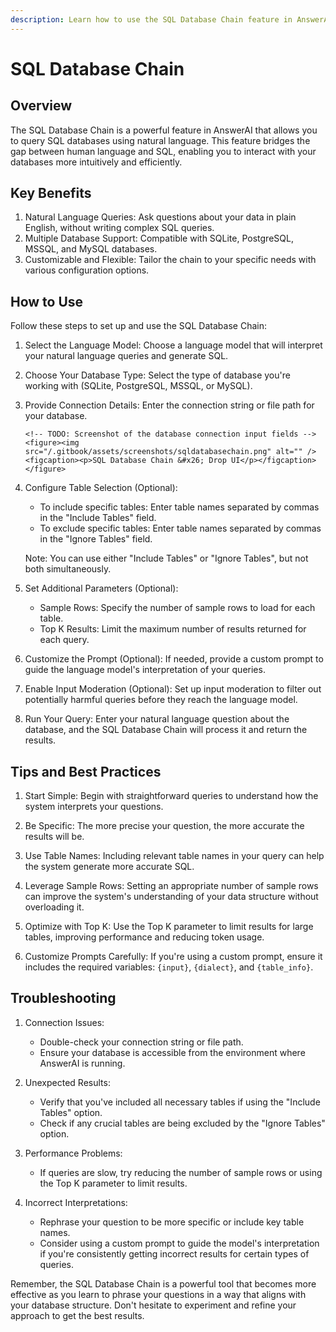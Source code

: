```yaml
---
description: Learn how to use the SQL Database Chain feature in AnswerAI
---
```


# SQL Database Chain

## Overview

The SQL Database Chain is a powerful feature in AnswerAI that allows you to query SQL databases using natural language. This feature bridges the gap between human language and SQL, enabling you to interact with your databases more intuitively and efficiently.

## Key Benefits

1. Natural Language Queries: Ask questions about your data in plain English, without writing complex SQL queries.
2. Multiple Database Support: Compatible with SQLite, PostgreSQL, MSSQL, and MySQL databases.
3. Customizable and Flexible: Tailor the chain to your specific needs with various configuration options.

## How to Use

Follow these steps to set up and use the SQL Database Chain:

1.  Select the Language Model:
    Choose a language model that will interpret your natural language queries and generate SQL.

2.  Choose Your Database Type:
    Select the type of database you're working with (SQLite, PostgreSQL, MSSQL, or MySQL).

3.  Provide Connection Details:
    Enter the connection string or file path for your database.

        <!-- TODO: Screenshot of the database connection input fields -->
        <figure><img src="/.gitbook/assets/screenshots/sqldatabasechain.png" alt="" /><figcaption><p>SQL Database Chain &#x26; Drop UI</p></figcaption></figure>

4.  Configure Table Selection (Optional):

    -   To include specific tables: Enter table names separated by commas in the "Include Tables" field.
    -   To exclude specific tables: Enter table names separated by commas in the "Ignore Tables" field.

    Note: You can use either "Include Tables" or "Ignore Tables", but not both simultaneously.

5.  Set Additional Parameters (Optional):

    -   Sample Rows: Specify the number of sample rows to load for each table.
    -   Top K Results: Limit the maximum number of results returned for each query.

6.  Customize the Prompt (Optional):
    If needed, provide a custom prompt to guide the language model's interpretation of your queries.

7.  Enable Input Moderation (Optional):
    Set up input moderation to filter out potentially harmful queries before they reach the language model.

8.  Run Your Query:
    Enter your natural language question about the database, and the SQL Database Chain will process it and return the results.

## Tips and Best Practices

1. Start Simple: Begin with straightforward queries to understand how the system interprets your questions.

2. Be Specific: The more precise your question, the more accurate the results will be.

3. Use Table Names: Including relevant table names in your query can help the system generate more accurate SQL.

4. Leverage Sample Rows: Setting an appropriate number of sample rows can improve the system's understanding of your data structure without overloading it.

5. Optimize with Top K: Use the Top K parameter to limit results for large tables, improving performance and reducing token usage.

6. Customize Prompts Carefully: If you're using a custom prompt, ensure it includes the required variables: `{input}`, `{dialect}`, and `{table_info}`.

## Troubleshooting

1. Connection Issues:

    - Double-check your connection string or file path.
    - Ensure your database is accessible from the environment where AnswerAI is running.

2. Unexpected Results:

    - Verify that you've included all necessary tables if using the "Include Tables" option.
    - Check if any crucial tables are being excluded by the "Ignore Tables" option.

3. Performance Problems:

    - If queries are slow, try reducing the number of sample rows or using the Top K parameter to limit results.

4. Incorrect Interpretations:
    - Rephrase your question to be more specific or include key table names.
    - Consider using a custom prompt to guide the model's interpretation if you're consistently getting incorrect results for certain types of queries.

Remember, the SQL Database Chain is a powerful tool that becomes more effective as you learn to phrase your questions in a way that aligns with your database structure. Don't hesitate to experiment and refine your approach to get the best results.
